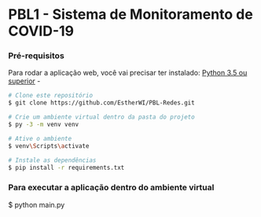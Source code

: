 # PBL1 - Sistema de Monitoramento de COVID-19

### Pré-requisitos

Para rodar a aplicação web, você vai precisar ter instalado:
[Python 3.5 ou superior](https://www.python.org/downloads/) - 


```bash
# Clone este repositório
$ git clone https://github.com/EstherWI/PBL-Redes.git

# Crie um ambiente virtual dentro da pasta do projeto
$ py -3 -m venv venv

# Ative o ambiente
$ venv\Scripts\activate

# Instale as dependências
$ pip install -r requirements.txt
```

### Para executar a aplicação dentro do ambiente virtual
$ python main.py



```